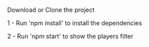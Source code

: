 Download or Clone the project

1 - Run 'npm install' to install the dependencies

2 - Run 'npm start' to show the players filter
